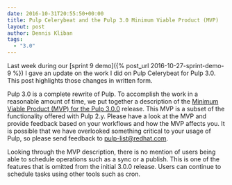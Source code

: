 ```yaml
---
date: 2016-10-31T20:55:50+00:00
title: Pulp Celerybeat and the Pulp 3.0 Minimum Viable Product (MVP)
layout: post
author: Dennis Kliban
tags:
  - "3.0"
---
```

<!-- more -->
Last week during our [sprint 9 demo]({% post_url 2016-10-27-sprint-demo-9 %}) I gave an update on
the work I did on Pulp Celerybeat for Pulp 3.0. This post highlights those changes in written form.

Pulp 3.0 is a complete rewrite of Pulp. To accomplish the work in a reasonable amount of time, we
put together a description of the [Minimum Viable Product (MVP) for the Pulp
3.0.0](https://pulp.plan.io/projects/pulp/wiki/Pulp_3_Minimum_Viable_Product) release. This MVP is
a subset of the functionality offered with Pulp 2.y. Please have a look at the MVP and provide
feedback based on your workflows and how the MVP affects you. It is possible that we have
overlooked something critical to your usage of Pulp, so please send feedback to
[pulp-list@redhat.com](mailto:pulp-list@redhat.com).

Looking through the MVP description, there is no mention of users being able to
schedule operations such as a sync or a publish. This is one of the features that is omitted from
the initial 3.0.0 release. Users can continue to schedule tasks using other tools such as cron.
